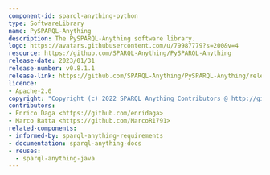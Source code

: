 ```yaml
---
component-id: sparql-anything-python
type: SoftwareLibrary
name: PySPARQL-Anything
description: The PySPARQL-Anything software library.
logo: https://avatars.githubusercontent.com/u/79987779?s=200&v=4
resource: https://github.com/SPARQL-Anything/PySPARQL-Anything
release-date: 2023/01/31
release-number: v0.8.1.1
release-link: https://github.com/SPARQL-Anything/PySPARQL-Anything/releases/tag/v0.8.1.1
licence:
- Apache-2.0
copyright: "Copyright (c) 2022 SPARQL Anything Contributors @ http://github.com/sparql-anything"
contributors:
- Enrico Daga <https://github.com/enridaga>
- Marco Ratta <https://github.com/MarcoR1791>
related-components:
- informed-by: sparql-anything-requirements
- documentation: sparql-anything-docs
- reuses:
  - sparql-anything-java
---
```

